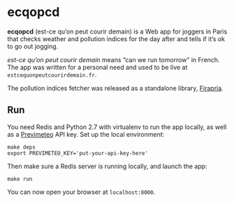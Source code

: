 # ecqopcd

**ecqopcd** (est-ce qu’on peut courir demain) is a Web app for joggers in Paris
that checks weather and pollution indices for the day after and tells if it’s
ok to go out jogging.

*est-ce qu’on peut courir demain* means “can we run tomorrow” in French. The
app was written for a personal need and used to be live at
`estcequonpeutcourirdemain.fr`.

The pollution indices fetcher was released as a standalone library,
[Firapria][].

[Firapria]: https://github.com/bfontaine/firapria

## Run

You need Redis and Python 2.7 with virtualenv to run the app locally, as well
as a [Previmeteo](http://previmeteo.com/) API key. Set up the local
environment:

    make deps
    export PREVIMETEO_KEY='put-your-api-key-here'

Then make sure a Redis server is running locally, and launch the app:

    make run

You can now open your browser at `localhost:8000`.
